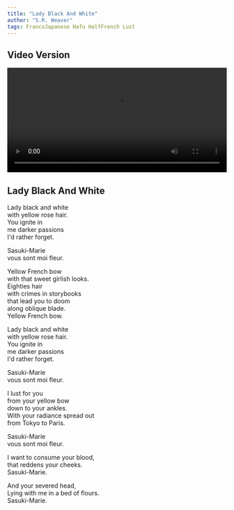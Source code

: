 ```yaml
---
title: "Lady Black And White"
author: "S.R. Weaver"
tags: FrancoJapanese Hafu HalfFrench Lust
---
```

## Video Version
 <video width="100%" height="240" controls>
  <source src="movie.mp4" type="video/mp4">
Your browser does not support the video tag.
</video> 

## Lady Black And White
Lady black and white<br />
with yellow rose hair.<br />
You ignite in<br />
me darker passions<br />
I'd rather forget.

Sasuki-Marie<br />
vous sont moi fleur.

Yellow French bow<br />
with that sweet girlish looks.<br />
Eighties hair<br />
with crimes in storybooks<br />
that lead you to doom<br />
along oblique blade.<br />
Yellow French bow.

Lady black and white<br />
with yellow rose hair.<br />
You ignite in<br />
me darker passions<br />
I'd rather forget.

Sasuki-Marie<br />
vous sont moi fleur.

I lust for you<br />
from your yellow bow<br />
down to your ankles.<br />
With your radiance spread out<br />
from Tokyo to Paris.

Sasuki-Marie<br />
vous sont moi fleur.

I want to consume your blood,<br />
that reddens your cheeks.<br />
Sasuki-Marie.

And your severed head,<br />
Lying with me in a bed of flours.<br />
Sasuki-Marie.
